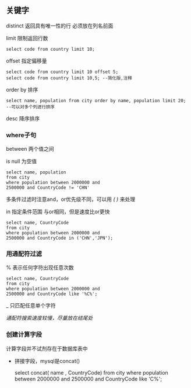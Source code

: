 ## 关键字

distinct 返回具有唯一性的行 必须放在列名前面

limit 限制返回行数

    select code from country limit 10;

offset 指定偏移量

    select code from country limit 10 offset 5;
    select code from country limit 10,5; --简化版,注释

order by 排序

    select name, population from city order by name, population limit 20; --可以对多个列进行排序

desc 降序排序

### where子句

between 两个值之间

is null 为空值

    select name, population 
    from city 
    where population between 2000000 and 
    2500000 and CountryCode != 'CHN'

多条件过滤时注意and，or优先级不同，可以用 *(  )* 来处理

in 指定条件范围 与or相同，但是速度比or更快

    select name, CountryCode 
    from city 
    where population between 2000000 and 
    2500000 and CountryCode in ('CHN','JPN');

### 用通配符过滤

% 表示任何字符出现任意次数

    select name, CountryCode 
    from city 
    where population between 2000000 and 
    2500000 and CountryCode like '%C%';

_ 只匹配任意单个字符

*通配符搜索速度较慢，尽量放在结尾处*

### 创建计算字段

计算字段并不试剂存在于数据库表中

+ 拼接字段，mysql是concat()

    select concat( name , CountryCode) from city where population between 2000000 and 2500000 and CountryCode like 'C%';


